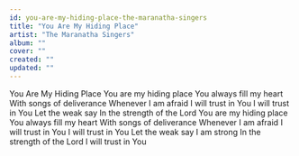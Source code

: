 ```yaml
---
id: you-are-my-hiding-place-the-maranatha-singers
title: "You Are My Hiding Place"
artist: "The Maranatha Singers"
album: ""
cover: ""
created: ""
updated: ""
---
```


You Are My Hiding Place
You are my hiding place
You always fill my heart
With songs of deliverance
Whenever I am afraid
I will trust in You
I will trust in You
Let the weak say
In the strength of the Lord
You are my hiding place
You always fill my heart
With songs of deliverance
Whenever I am afraid
I will trust in You
I will trust in You
Let the weak say I am strong
In the strength of the Lord
I will trust in You